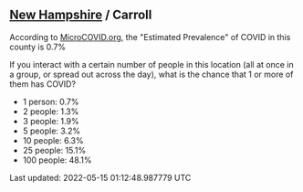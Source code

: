 
## [New Hampshire](/united-states/new-hampshire) / Carroll

According to [MicroCOVID.org](http://microcovid.org),
the "Estimated Prevalence" of COVID in this county is 0.7%

If you interact with a certain number of people in this location
(all at once in a group, or spread out across the day), what is the chance that
1 or more of them has COVID?

- 1 person: 0.7%
- 2 people: 1.3%
- 3 people: 1.9%
- 5 people: 3.2%
- 10 people: 6.3%
- 25 people: 15.1%
- 100 people: 48.1%

Last updated: 2022-05-15 01:12:48.987779 UTC
